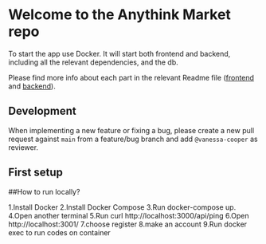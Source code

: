 # Welcome to the Anythink Market repo

To start the app use Docker. It will start both frontend and backend, including all the relevant dependencies, and the db.

Please find more info about each part in the relevant Readme file ([frontend](frontend/readme.md) and [backend](backend/README.md)).

## Development

When implementing a new feature or fixing a bug, please create a new pull request against `main` from a feature/bug branch and add `@vanessa-cooper` as reviewer.

## First setup

##How to run locally?

1.Install Docker
2.Install Docker Compose
3.Run docker-compose up.
4.Open another terminal
5.Run curl http://localhost:3000/api/ping
6.Open http://localhost:3001/
7.choose register
8.make an account
9.Run docker exec to run codes on container
